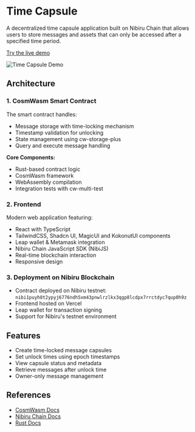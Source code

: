 # Time Capsule

A decentralized time capsule application built on Nibiru Chain that allows users to store messages and assets that can only be accessed after a specified time period.

[Try the live demo](https://time-capsule-woad.vercel.app/)

![Time Capsule Demo](frontend/public/timecapsule.gif)

## Architecture

### 1. CosmWasm Smart Contract

The smart contract handles:
- Message storage with time-locking mechanism
- Timestamp validation for unlocking
- State management using cw-storage-plus
- Query and execute message handling

**Core Components:**
- Rust-based contract logic
- CosmWasm framework
- WebAssembly compilation
- Integration tests with cw-multi-test

### 2. Frontend

Modern web application featuring:
- React with TypeScript
- TailwindCSS, Shadcn UI, MagicUI and KokonutUI components
- Leap wallet & Metamask integration
- Nibiru Chain JavaScript SDK (NibiJS)
- Real-time blockchain interaction
- Responsive design

### 3. Deployment on Nibiru Blockchain

- Contract deployed on Nibiru testnet: `nibi1puyh8t2ypyj6776ndh5xm43pnwlrzlkx3qgp8lcdpx7rrctdyc7qup0h9z`
- Frontend hosted on Vercel
- Leap wallet for transaction signing
- Support for Nibiru's testnet environment

## Features

- Create time-locked message capsules
- Set unlock times using epoch timestamps
- View capsule status and metadata
- Retrieve messages after unlock time
- Owner-only message management

## References

- [CosmWasm Docs](https://docs.cosmwasm.com)
- [Nibiru Chain Docs](https://docs.nibiru.fi/)
- [Rust Docs](https://doc.rust-lang.org/)
